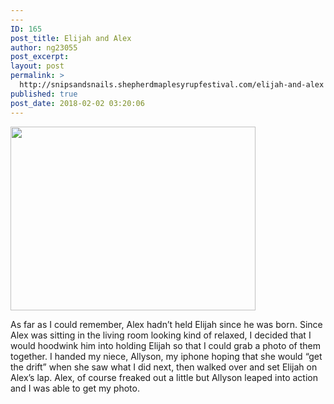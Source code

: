 ```yaml
---
---
ID: 165
post_title: Elijah and Alex
author: ng23055
post_excerpt:
layout: post
permalink: >
  http://snipsandsnails.shepherdmaplesyrupfestival.com/elijah-and-alex
published: true
post_date: 2018-02-02 03:20:06
---
```

<img title="" src="http://snipsandsnails.shepherdmaplesyrupfestival.com/wp-content/uploads/2018/02/null-68.jpeg" alt="" width="392" height="294" />

As far as I could remember, Alex hadn’t held Elijah since he was born. Since Alex was sitting in the living room looking kind of relaxed, I decided that I would hoodwink him into holding Elijah so that I could grab a photo of them together. I handed my niece, Allyson, my iphone hoping that she would “get the drift” when she saw what I did next, then walked over and set Elijah on Alex’s lap. Alex, of course freaked out a little but Allyson leaped into action and I was able to get my photo.